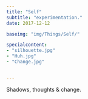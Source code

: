 ```yaml
---
title: "Self"
subtitle: "experimentation."
date: 2017-12-12

baseimg: "img/Things/Self/"

specialcontent:
- "silhouette.jpg"
- "Huh.jpg"
- "Change.jpg"


---
```


Shadows, thoughts & change.
